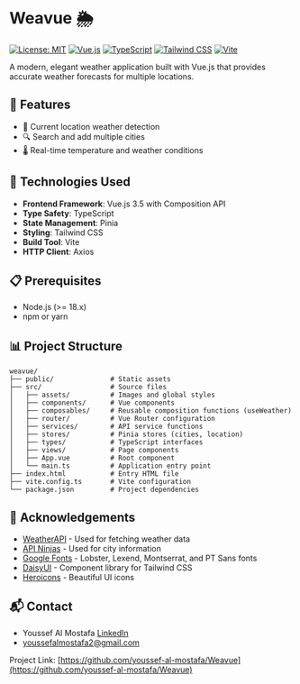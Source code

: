 # Weavue 🌦️

[![License: MIT](https://img.shields.io/badge/License-MIT-yellow.svg)](https://opensource.org/licenses/MIT)
[![Vue.js](https://img.shields.io/badge/Vue.js-3.5-brightgreen.svg)](https://vuejs.org/)
[![TypeScript](https://img.shields.io/badge/TypeScript-5.7-blue.svg)](https://www.typescriptlang.org/)
[![Tailwind CSS](https://img.shields.io/badge/Tailwind_CSS-4.0-38B2AC.svg)](https://tailwindcss.com/)
[![Vite](https://img.shields.io/badge/Vite-6.2-646CFF.svg)](https://vitejs.dev/)

A modern, elegant weather application built with Vue.js that provides accurate weather forecasts for multiple locations.

## 🌟 Features

- 📍 Current location weather detection
- 🔍 Search and add multiple cities
- 🌡️ Real-time temperature and weather conditions

## 🚀 Technologies Used

- **Frontend Framework**: Vue.js 3.5 with Composition API
- **Type Safety**: TypeScript
- **State Management**: Pinia
- **Styling**: Tailwind CSS
- **Build Tool**: Vite
- **HTTP Client**: Axios

## 📋 Prerequisites

- Node.js (>= 18.x)
- npm or yarn


## 📊 Project Structure

```
weavue/
├── public/              # Static assets
├── src/                 # Source files
│   ├── assets/          # Images and global styles
│   ├── components/      # Vue components
│   ├── composables/     # Reusable composition functions (useWeather)
│   ├── router/          # Vue Router configuration
│   ├── services/        # API service functions
│   ├── stores/          # Pinia stores (cities, location)
│   ├── types/           # TypeScript interfaces
│   ├── views/           # Page components
│   ├── App.vue          # Root component
│   └── main.ts          # Application entry point
├── index.html           # Entry HTML file
├── vite.config.ts       # Vite configuration
└── package.json         # Project dependencies
```


## 🙏 Acknowledgements

- [WeatherAPI](https://www.weatherapi.com/) - Used for fetching weather data
- [API Ninjas](https://api-ninjas.com/) - Used for city information
- [Google Fonts](https://fonts.google.com/) - Lobster, Lexend, Montserrat, and PT Sans fonts
- [DaisyUI](https://daisyui.com/) - Component library for Tailwind CSS
- [Heroicons](https://heroicons.com/) - Beautiful UI icons


## 📬 Contact

- Youssef Al Mostafa [LinkedIn](https://linkedin.com/in/youssef-al-mostafa)
- [youssefalmostafa2@gmail.com](mailto:youssefalmostafa2@gmail.com)

Project Link: [https://github.com/youssef-al-mostafa/Weavue](https://github.com/youssef-al-mostafa/Weavue)